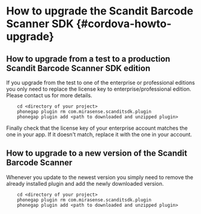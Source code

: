 
How to upgrade the Scandit Barcode Scanner SDK {#cordova-howto-upgrade}
===================================


## How to upgrade from a test to a production Scandit Barcode Scanner SDK edition

If you upgrade from the test to one of the enterprise or professional editions you only need to replace the license key to enterprise/professional edition. Please contact us for more details.

~~~~~~~~~~~~~~~~~~~~~~~~~~~~~~~~~~~~
    cd <directory of your project>
	phonegap plugin rm com.mirasense.scanditsdk.plugin
	phonegap plugin add <path to downloaded and unzipped plugin>
~~~~~~~~~~~~~~~~~~~~~~~~~~~~~~~~~~~~

Finally check that the license key of your enterprise account matches the one in your app. If it doesn't match, replace it with the one in your account.

## How to upgrade to a new version of the Scandit Barcode Scanner

Whenever you update to the newest version you simply need to remove the already installed plugin and add the newly downloaded version.

~~~~~~~~~~~~~~~~~~~~~~~~~~~~~~~~~~~~
    cd <directory of your project>
	phonegap plugin rm com.mirasense.scanditsdk.plugin
	phonegap plugin add <path to downloaded and unzipped plugin>
~~~~~~~~~~~~~~~~~~~~~~~~~~~~~~~~~~~~
